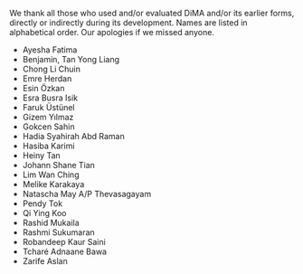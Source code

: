 We thank all those who used and/or evaluated DiMA and/or its earlier forms, directly or indirectly during its development. Names are listed in alphabetical order. Our apologies if we missed anyone.

- Ayesha Fatima
- Benjamin, Tan Yong Liang
- Chong Li Chuin
- Emre Herdan
- Esin Özkan
- Esra Busra Isik
- Faruk Üstünel
- Gizem Yılmaz
- Gokcen Sahin
- Hadia Syahirah Abd Raman
- Hasiba Karimi
- Heiny Tan
- Johann Shane Tian
- Lim Wan Ching
- Melike Karakaya
- Natascha May A/P Thevasagayam 
- Pendy Tok
- Qi Ying Koo
- Rashid Mukaila
- Rashmi Sukumaran
- Robandeep Kaur Saini
- Tcharé Adnaane Bawa
- Zarife Aslan
